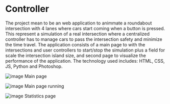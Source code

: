 # Controller
The project mean to be an web application to animmate a roundabout intersection with 4 lanes where cars start coming when a button is pressed. This represent a simulation of a real intersection where a centralized controller has to manage cars to pass the intersection safety and minimize the time travel. The application consists of a main page to with the intersections and user controllers to start/stop the simulation plus a field for scale the intersection island size, and second page to visualize the performance of the application. The technology used includes: HTML, CSS, JS, Python and Photoshop.

![image](https://github.com/mihai-ciorobitca/Controller/assets/146944097/5e866231-b27a-48b8-8818-450c86e71191)
Main page

![image](https://github.com/mihai-ciorobitca/Controller/assets/146944097/67e81f7b-a625-4581-bd32-46f247152c0f)
Main page running

![image](https://github.com/mihai-ciorobitca/Controller/assets/146944097/dc27b521-5462-4e9d-8a6e-ec76d3f5e584)
Statistics page
